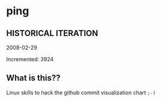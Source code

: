 # ping

## HISTORICAL ITERATION
2008-02-29

Incremented: 3924

## What is this?? 
Linux skills to hack the github commit visualization chart `;-)`
